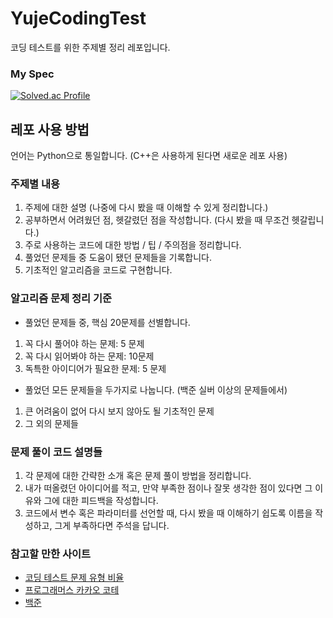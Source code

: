 # YujeCodingTest
코딩 테스트를 위한 주제별 정리 레포입니다.
### My Spec
[![Solved.ac Profile](http://mazassumnida.wtf/api/v2/generate_badge?boj=dbwp031)](https://solved.ac/dbwp031/)

## 레포 사용 방법
언어는 Python으로 통일합니다. (C++은 사용하게 된다면 새로운 레포 사용)
### 주제별 내용
1. 주제에 대한 설명 (나중에 다시 봤을 때 이해할 수 있게 정리합니다.)
2. 공부하면서 어려웠던 점, 헷갈렸던 점을 작성합니다. (다시 봤을 때 무조건 헷갈립니다.)
3. 주로 사용하는 코드에 대한 방법 / 팁 / 주의점을 정리합니다.
4. 풀었던 문제들 중 도움이 됐던 문제들을 기록합니다.
5. 기초적인 알고리즘을 코드로 구현합니다.

### 알고리즘 문제 정리 기준
- 풀었던 문제들 중, 핵심 20문제를 선별합니다.
1. 꼭 다시 풀어야 하는 문제: 5 문제
2. 꼭 다시 읽어봐야 하는 문제: 10문제
3. 독특한 아이디어가 필요한 문제: 5 문제

- 풀었던 모든 문제들을 두가지로 나눕니다. (백준 실버 이상의 문제들에서)
1. 큰 어려움이 없어 다시 보지 않아도 될 기초적인 문제
2. 그 외의 문제들

### 문제 풀이 코드 설명들
1. 각 문제에 대한 간략한 소개 혹은 문제 풀이 방법을 정리합니다.
2. 내가 떠올렸던 아이디어를 적고, 만약 부족한 점이나 잘못 생각한 점이 있다면 그 이유와 그에 대한 피드백을 작성합니다.
3. 코드에서 변수 혹은 파라미터를 선언할 때, 다시 봤을 때 이해하기 쉽도록 이름을 작성하고, 그게 부족하다면 주석을 답니다.

### 참고할 만한 사이트
- [코딩 테스트 문제 유형 비율](https://www.hanbit.co.kr/channel/category/category_view.html?cms_code=CMS7793635735)
- [프로그래머스 카카오 코테](https://programmers.co.kr/learn/challenges)
- [백준](https://www.acmicpc.net/)
